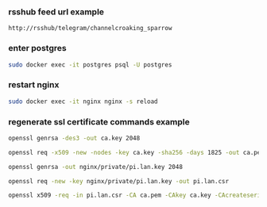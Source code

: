 ### rsshub feed url example
```
http://rsshub/telegram/channelcroaking_sparrow
```

### enter postgres
```bash
sudo docker exec -it postgres psql -U postgres
```

### restart nginx
```bash
sudo docker exec -it nginx nginx -s reload
```

### regenerate ssl certificate commands example
```bash
openssl genrsa -des3 -out ca.key 2048

openssl req -x509 -new -nodes -key ca.key -sha256 -days 1825 -out ca.pem

openssl genrsa -out nginx/private/pi.lan.key 2048

openssl req -new -key nginx/private/pi.lan.key -out pi.lan.csr

openssl x509 -req -in pi.lan.csr -CA ca.pem -CAkey ca.key -CAcreateserial -out nginx/certs/pi.lan.crt -days 825 -sha256 -extfile pi.lan.ext
```
